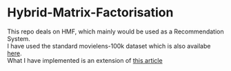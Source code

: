 # Hybrid-Matrix-Factorisation
This repo deals on HMF, which mainly would be used as a Recommendation System. <br>I have used the standard movielens-100k dataset which is also availabe [here](https://www.kaggle.com/prajitdatta/movielens-100k-dataset).
<br>
What I have implemented is an extension of [this article](http://nnw.cz/doi/2016/NNW.2016.26.032.pdf)

